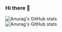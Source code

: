 ### Hi there 👋


![Anurag's GitHub stats](https://github-readme-stats.vercel.app/api?username=Shin-kyeong-ho&show_icons=true&theme=radical)
<br/>
![Anurag's GitHub stats](https://github-readme-stats.vercel.app/api/top-langs/?username=Shin-kyeong-ho&show_icons=true&theme=radical)

<!--
**Shin-kyeong-ho/Shin-kyeong-ho** is a ✨ _special_ ✨ repository because its `README.md` (this file) appears on your GitHub profile.

Here are some ideas to get you started:

- 🔭 I’m currently working on ...
- 🌱 I’m currently learning ...
- 👯 I’m looking to collaborate on ...
- 🤔 I’m looking for help with ...
- 💬 Ask me about ...
- 📫 How to reach me: ...
- 😄 Pronouns: ...
- ⚡ Fun fact: ...
-->
